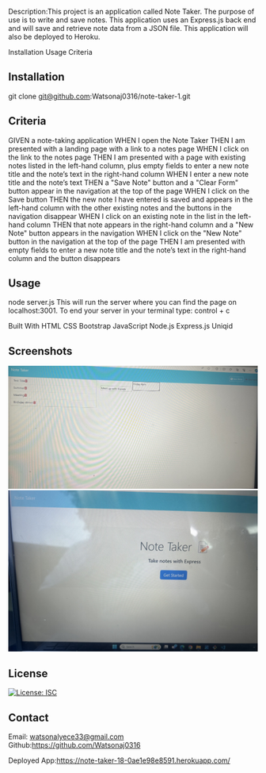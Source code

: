 Description:This project is an application called Note Taker. The purpose of use  is to write and save notes. This application uses an Express.js back end and will save and retrieve note data from a JSON file. This application will also be deployed to Heroku.


Installation
Usage
Criteria

## Installation
git clone git@github.com:Watsonaj0316/note-taker-1.git

## Criteria
GIVEN a note-taking application
WHEN I open the Note Taker
THEN I am presented with a landing page with a link to a notes page
WHEN I click on the link to the notes page
THEN I am presented with a page with existing notes listed in the left-hand column, plus empty fields to enter a new note title and the note’s text in the right-hand column
WHEN I enter a new note title and the note’s text
THEN a "Save Note" button and a "Clear Form" button appear in the navigation at the top of the page
WHEN I click on the Save button
THEN the new note I have entered is saved and appears in the left-hand column with the other existing notes and the buttons in the navigation disappear
WHEN I click on an existing note in the list in the left-hand column
THEN that note appears in the right-hand column and a "New Note" button appears in the navigation
WHEN I click on the "New Note" button in the navigation at the top of the page
THEN I am presented with empty fields to enter a new note title and the note’s text in the right-hand column and the button disappears


## Usage
node server.js
This will run the server where you can find the page on localhost:3001. To end your server in your terminal type: control + c


Built With
HTML
CSS
Bootstrap
JavaScript
Node.js
Express.js
Uniqid


## Screenshots
![Screenshot](IMG_7257.jpg)
![Screenshot](IMG_7262.jpg)


## License
[![License: ISC](https://img.shields.io/badge/License-ISC-blue.svg)](https://opensource.org/licenses/ISC)

## Contact
Email: watsonalyece33@gmail.com
Github:https://github.com/Watsonaj0316

Deployed App:https://note-taker-18-0ae1e98e8591.herokuapp.com/ 